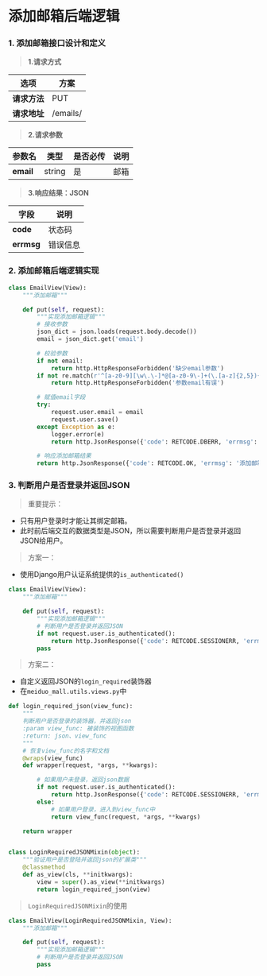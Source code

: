 # 添加邮箱后端逻辑

### 1. 添加邮箱接口设计和定义

> **1.请求方式**

| 选项 | 方案 |
| ---------------- | ---------------- |
| **请求方法** | PUT |
| **请求地址** | /emails/ |

> **2.请求参数**

| 参数名 | 类型 | 是否必传 | 说明 |
| ---------------- | ---------------- | ---------------- | ---------------- |
| **email** | string | 是 | 邮箱 |

> **3.响应结果：JSON**

| 字段 | 说明 |
| ---------------- | ---------------- |
| **code** | 状态码 |
| **errmsg** | 错误信息 |

### 2. 添加邮箱后端逻辑实现

```python
class EmailView(View):
    """添加邮箱"""

    def put(self, request):
        """实现添加邮箱逻辑"""
        # 接收参数
        json_dict = json.loads(request.body.decode())
        email = json_dict.get('email')

        # 校验参数
        if not email:
            return http.HttpResponseForbidden('缺少email参数')
        if not re.match(r'^[a-z0-9][\w\.\-]*@[a-z0-9\-]+(\.[a-z]{2,5}){1,2}$', email):
            return http.HttpResponseForbidden('参数email有误')

        # 赋值email字段
        try:
            request.user.email = email
            request.user.save()
        except Exception as e:
            logger.error(e)
            return http.JsonResponse({'code': RETCODE.DBERR, 'errmsg': '添加邮箱失败'})

        # 响应添加邮箱结果
        return http.JsonResponse({'code': RETCODE.OK, 'errmsg': '添加邮箱成功'})
```

### 3. 判断用户是否登录并返回JSON

> 重要提示：

* 只有用户登录时才能让其绑定邮箱。
* 此时前后端交互的数据类型是JSON，所以需要判断用户是否登录并返回JSON给用户。

> 方案一：
* 使用Django用户认证系统提供的`is_authenticated()`

```python
class EmailView(View):
    """添加邮箱"""

    def put(self, request):
        """实现添加邮箱逻辑"""
        # 判断用户是否登录并返回JSON
        if not request.user.is_authenticated():
            return http.JsonResponse({'code': RETCODE.SESSIONERR, 'errmsg': '用户未登录'})
        pass
```

> 方案二：
* 自定义返回JSON的`login_required`装饰器
* 在`meiduo_mall.utils.views.py`中

```python
def login_required_json(view_func):
    """
    判断用户是否登录的装饰器，并返回json
    :param view_func: 被装饰的视图函数
    :return: json、view_func
    """
    # 恢复view_func的名字和文档
    @wraps(view_func)
    def wrapper(request, *args, **kwargs):

        # 如果用户未登录，返回json数据
        if not request.user.is_authenticated():
            return http.JsonResponse({'code': RETCODE.SESSIONERR, 'errmsg': '用户未登录'})
        else:
            # 如果用户登录，进入到view_func中
            return view_func(request, *args, **kwargs)

    return wrapper


class LoginRequiredJSONMixin(object):
    """验证用户是否登陆并返回json的扩展类"""
    @classmethod
    def as_view(cls, **initkwargs):
        view = super().as_view(**initkwargs)
        return login_required_json(view)
```

> `LoginRequiredJSONMixin`的使用

```python
class EmailView(LoginRequiredJSONMixin, View):
    """添加邮箱"""

    def put(self, request):
        """实现添加邮箱逻辑"""
        # 判断用户是否登录并返回JSON
        pass
```
